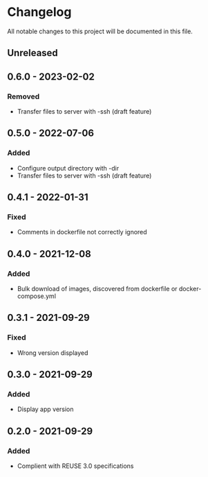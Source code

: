 <!--
SPDX-FileCopyrightText: 2021 Eric Neidhardt
SPDX-License-Identifier: CC-BY-4.0
-->
<!-- markdownlint-disable MD022 MD032 MD024-->
# Changelog

All notable changes to this project will be documented in this file.

## Unreleased

## 0.6.0 - 2023-02-02
### Removed
* Transfer files to server with -ssh (draft feature)

## 0.5.0 - 2022-07-06
### Added
* Configure output directory with -dir
* Transfer files to server with -ssh (draft feature)

## 0.4.1 - 2022-01-31
### Fixed
* Comments in dockerfile not correctly ignored

## 0.4.0 - 2021-12-08
### Added
* Bulk download of images, discovered from dockerfile or docker-compose.yml

## 0.3.1 - 2021-09-29
### Fixed
* Wrong version displayed

## 0.3.0 - 2021-09-29
### Added
* Display app version

## 0.2.0 - 2021-09-29
### Added
* Complient with REUSE 3.0 specifications
